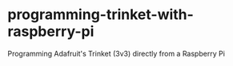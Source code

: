 programming-trinket-with-raspberry-pi
=====================================

Programming Adafruit's Trinket (3v3) directly from a Raspberry Pi

